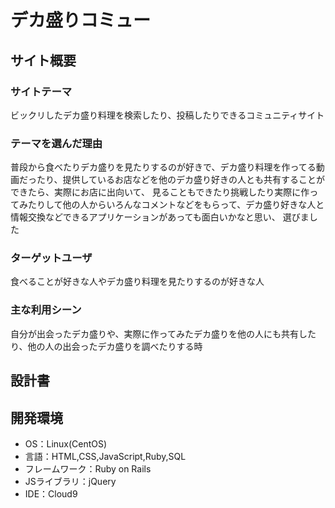 # デカ盛りコミュー

## サイト概要

### サイトテーマ
ビックリしたデカ盛り料理を検索したり、投稿したりできるコミュニティサイト

### テーマを選んだ理由
普段から食べたりデカ盛りを見たりするのが好きで、デカ盛り料理を作ってる動画だったり、提供しているお店などを他のデカ盛り好きの人とも共有することができたら、実際にお店に出向いて、
見ることもできたり挑戦したり実際に作ってみたりして他の人からいろんなコメントなどをもらって、デカ盛り好きな人と情報交換などできるアプリケーションがあっても面白いかなと思い、
選びました
### ターゲットユーザ
食べることが好きな人やデカ盛り料理を見たりするのが好きな人

### 主な利用シーン
自分が出会ったデカ盛りや、実際に作ってみたデカ盛りを他の人にも共有したり、他の人の出会ったデカ盛りを調べたりする時

## 設計書


## 開発環境
- OS：Linux(CentOS)
- 言語：HTML,CSS,JavaScript,Ruby,SQL
- フレームワーク：Ruby on Rails
- JSライブラリ：jQuery
- IDE：Cloud9

